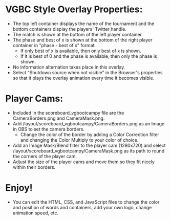 # VGBC Style Overlay Properties:
- The top left container displays the name of the tournament and the bottom containers display the players' Twitter handle.
- The match is shown at the bottom of the left player container.
- The phase and best of x is shown at the bottom of the right player container in "phase - best of x" format.
  - If only best of x is available, then only best of x is shown.
  - If it is best of 0 and the phase is available, then only the phase is shown.
- No information alternation takes place in this overlay. 
- Select "Shutdown source when not visible" in the Browser's properties so that it plays the overlay animation every time it becomes visible.

# Player Cams:

- Included in the scoreboard_vgbootcampy file are the CameraBorders.png and CameraMask.png.
- Add /layout/scoreboard_vgbootcampy/CameraBorders.png as an Image in OBS to set the camera borders.
  - Change the color of the border by adding a Color Correction filter and changing the Color Multiply to your color of choice.
- Add an Image Mask/Blend filter to the player cam (1280x720) and select /layout/scoreboard_vgbootcampy/CameraMask.png as its path to round the corners of the player cam.
- Adjust the size of the player cams and move them so they fit nicely within their borders.

# Enjoy!

- You can edit the HTML, CSS, and JavaScript files to change the color and position of words and containers, add your own logo, change animation speed, etc.
